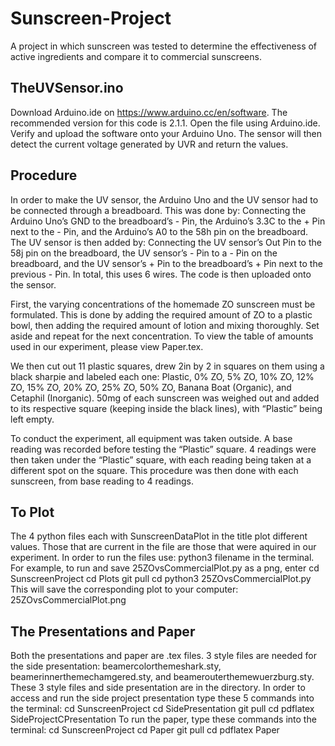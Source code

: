 # Sunscreen-Project
A project in which sunscreen was tested to determine the effectiveness of active ingredients and compare it to commercial sunscreens.
## TheUVSensor.ino
Download Arduino.ide on https://www.arduino.cc/en/software. The recommended version for this code is 2.1.1. Open the file using Arduino.ide. Verify and upload the software onto your Arduino Uno. The sensor will then detect the current voltage generated by UVR and return the values.
## Procedure
In order to make the UV sensor, the Arduino Uno and the UV sensor had to be connected through a breadboard. This was done by: Connecting the Arduino Uno’s GND to the breadboard’s - Pin, the Arduino’s 3.3C to the + Pin next to the - Pin, and the Arduino’s A0 to the 58h pin on the breadboard. The UV sensor is then added by: Connecting the UV sensor’s Out Pin to the 58j pin on the breadboard, the UV sensor’s - Pin to a - Pin on the breadboard, and the UV sensor’s + Pin to the breadboard’s + Pin next to the previous - Pin. In total, this uses 6 wires. The code is then uploaded onto the sensor.

First, the varying concentrations of the homemade ZO sunscreen must be formulated. This is done by adding the required amount of ZO to a plastic bowl, then adding the required amount of lotion and mixing thoroughly. Set aside and repeat for the next concentration. To view the table of amounts used in our experiment, please view Paper.tex.

We then cut out 11 plastic squares, drew 2in by 2 in squares on them using a black sharpie and labeled each one: Plastic, 0% ZO, 5% ZO, 10% ZO, 12% ZO, 15% ZO, 20% ZO, 25% ZO, 50% ZO, Banana Boat (Organic), and Cetaphil (Inorganic). 50mg of each sunscreen was weighed out and added to its respective square (keeping inside the black lines), with “Plastic” being left empty. 

To conduct the experiment, all equipment was taken outside. A base reading was recorded before testing the “Plastic” square. 4 readings were then taken under the “Plastic” square, with each reading being taken at a different spot on the square. This procedure was then done with each sunscreen, from base reading to 4 readings. 

## To Plot
The 4 python files each with SunscreenDataPlot in the title plot different values. Those that are current in the file are those that were aquired in our experiment. In order to run the files use:
python3 filename
in the terminal. For example, to run and save 25ZOvsCommercialPlot.py as a png, enter
cd SunscreenProject
cd Plots
git pull
cd
python3 25ZOvsCommercialPlot.py
This will save the corresponding plot to your computer: 25ZOvsCommercialPlot.png

## The Presentations and Paper
Both the presentations and paper are .tex files. 3 style files are needed for the side presentation: beamercolorthemeshark.sty, beamerinnerthemechamgered.sty, and beamerouterthemewuerzburg.sty. These 3 style files and side presentation are in the directory. In order to access and run the side project presentation type these 5 commands into the terminal:
cd SunscreenProject
cd SidePresentation
git pull
cd
pdflatex SideProjectCPresentation
To run the paper, type these commands into the terminal:
cd SunscreenProject
cd Paper
git pull
cd
pdflatex Paper
